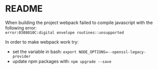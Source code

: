 # README

When building the project webpack failed to compile javascript with the following error:   
`error:0308010C:digital envelope routines::unsupported`

In order to make webpack work try: 
- set the variable in bash: `export NODE_OPTIONS=--openssl-legacy-provider`
- update npm packages with: `npm upgrade --save`
